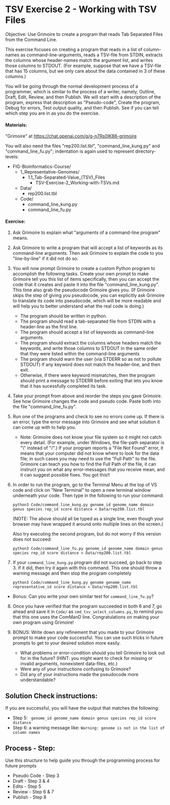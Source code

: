 # TSV Exercise 2 - Working with TSV Files

Objective: Use Grimoire to create a program that reads Tab Separated Files from the Command Line.

This exercise focuses on creating a program that reads in a list of column-names as command-line-arguments, reads a TSV-file from STDIN, extracts the columns whose header-names match the argument list, and writes those columns to STDOUT. (For example, suppose that we have a TSV-file that has 15 columns, but we only care about the data contained in 3 of these columns.)

You will be going through the normal development process of a programmer, which is similar to the process of a writer, namely, Outline, Draft, Edit, Review, and then Publish. We will start with a description of the program, express that description as "Pseudo-code", Create the program, Debug for errors, Test output quality, and then Publish. See if you can tell which step you are in as you do the exercise.

#### Materials: 

"Grimoire" at <https://chat.openai.com/g/g-n7Rs0IK86-grimoire>

You will also need the files "rep200.list.tbl",
"command_line_kung.py" and "command_line_fu.py";
indentation is again used to represent directory-levels: 

* FIG-Bioinformatics-Course/
    * 1_Representative-Genomes/
        * 1.1_Tab-Separated-Value_(TSV)_Files
            * TSV-Exercise-2_Working-with-TSVs.md
    * Data/
        * rep200.list.tbl
    * Code/
        * command_line_kung.py
        * command_line_fu.py

#### Exercise: 

1. Ask Grimoire to explain what "arguments of a command-line program" means.

2. Ask Grimoire to write a program that will accept a list of keywords as its command-line arguments. Then ask Grimoire to explain the code to you "line-by-line" if it did not do so.

3. You will now prompt Grimoire to create a custom Python program to accomplish the following tasks. Create your own prompt to make Grimoire tell you this list of items specifically, then you can accept the code that it creates and paste it into the file "command_line_kung.py". This time also grab the pseudocode Grimoire gives you. (If Grimoire skips the step of giving you pseudocode, you can explicitly ask Grimoire to translate its code into pseudocode, which will be more readable and will help you to better understand what the real code is doing.)

    * The program should be written in python.
    * The program should read a tab-separated file from STDIN with a header-line as the first line.
    * The program should accept a list of keywords as command-line arguments.
    * The program should extract the columns whose headers match the keywords, and write those columns to STDOUT in the same order that they were listed within the command-line arguments
    * The program should warn the user (via STDERR so as not to pollute STDOUT) if any keyword does not match the header-line, and then exit.
    * Otherwise, if there were keyword mismatches, then the program should print a message to STDERR before exiting that lets you know that it has sucessfully completed its task.

4. Take your prompt from above and reorder the steps you gave Grimoire. See how Grimoire changes the code and pseudo code. Paste both into the file "command_line_fu.py".

5. Run one of the programs and check to see no errors come up. If there is an error, type the error message into Grimoire and see what solution it can come up with to help you.
    * Note: Grimoire does not know your file system so it might not catch every detail. (For example, under Windows, the file-path separator is "\\" instead of "/".) If your program reports a "File Not Found" error, it means that your computer did not know where to look for the data file; in such cases you may need to use the "Full Path" to the file. Grimoire can teach you how to find the Full Path of the file, it can instruct you on what any error-messages that you receive mean, and it can suggest possible fixes. You got this!!

6. In order to run the program, go to the Terminal Menu at the top of VS code and click on "New Terminal" to open a new terminal window underneath your code. Then type in the following to run your command:

    ```
    python3 Code/command_line_kung.py genome_id genome_name domain genus species rep_id score distance < Data/rep200.list.tbl
    ```

    (NOTE: The above should all be typed as a single line, even though your browser may have wrapped it around onto multiple lines on the screen.)

    Also try executing the second program, but do not worry if this version does not succeed:

    ```
    python3 Code/command_line_fu.py genome_id genome_name domain genus species rep_id score distance < Data/rep200.list.tbl
    ```

7. If your `command_line_kung.py` program did not succeed, go back to step 3. If it did, then try it again with this command. This one should throw a warning message and then stop the program completely
    
    ```
    python3 Code/command_line_kung.py genome genome_name representative_id score distance < Data/rep200.list.tbl 
    ```
    
* Bonus: Can you write your own similar test for `command_line_fu.py`? 

8. Once you have verified that the program succeeded in both 6 and 7, go ahead and save it in `Code/` as `cmd_tsv_select_columns.py`, to remind you that this one uses the ComManD line. Congratulations on making your own program using Grimoire!

9. BONUS: Write down any refinement that you made to your Grimoire prompt to make your code successful. You can use such tricks in future prompts to get to your desired solution more easily.
    * What problems or error-condition should you tell Grimoire to look out for in the future?
    (HINT: you might want to check for missing or invalid arguments, nonexistent data-files, etc.)
    * Were any of your instructions confusing to Grimoire? 
    * Did any of your instructions made the pseudocode more understandable?

## Solution Check instructions:
If you are successful, you will have the output that matches the following:
* Step 5: ``` genome_id genome_name domain genus species rep_id score distance```
* Step 6: a warning message like: ```Warning: genome is not in the list of column names```

## Process - Step: 
Use this structure to help guide you through the programming process for future prompts
* Pseudo Code - Step 3
* Draft - Step 3 & 4
* Edits - Step 5
* Review - Step 6 & 7
* Publish - Step 8